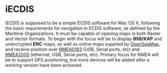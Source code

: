 # iECDIS

iECDIS is supposed to be a simple ECDIS software for Mac OS X, following the basic requirements for navigation in ECDIS software, as defined by the Maritime Organizations. It must be capable of opening maps in both Raster and Vector formats. To begin with the focus will be to display **BSB/KAP** and unencrypted **ENC** maps, as well as online maps supplied by [OpenSeaMap](http://map.openseamap.org/map/), and receive position over [NMEA0183](https://en.wikipedia.org/wiki/NMEA_0183) (USB, Serial ports, etc) and [NMEA2000](https://en.wikipedia.org/wiki/NMEA_2000) (ethernet, USB, Serial ports, etc). Primary focus for NMEA will be to support GPS positioning, but more devices will be added after a working version have been achieved.